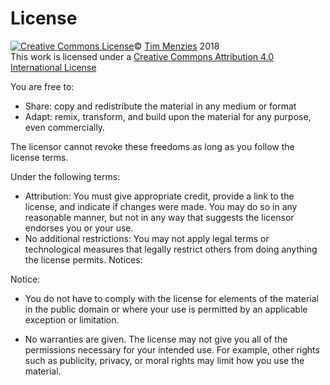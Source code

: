 # License

 <a rel="license" href="http://creativecommons.org/licenses/by/4.0/"><img alt="Creative Commons License"  style="border-width:0" src="https://i.creativecommons.org/l/by/4.0/88x31.png" /></a>&copy; [Tim Menzies](http://menzies.us) 2018 <br />This work is licensed under a <a rel="license" href="http://creativecommons.org/licenses/by/4.0/">Creative Commons Attribution 4.0 International License</a><br>

 
You are free to:

- Share: copy and redistribute the material in any medium or format
- Adapt: remix, transform, and build upon the material
for any purpose, even commercially.

The licensor cannot revoke these freedoms as long as you follow the license terms.

Under the following terms:

- Attribution:  You must give appropriate credit, provide a link to the license, and indicate if changes were made. You may do so in any reasonable manner, but not in any way that suggests the licensor endorses you or your use.
- No additional restrictions: You may not apply legal terms or technological measures that legally restrict others from doing anything the license permits.
Notices:

Notice:

- You do not have to comply with the license for elements of the material in the public domain or where your use is permitted by an applicable exception or limitation.

- No warranties are given. The license may not give you all of the permissions necessary for your intended use. For example, other rights such as publicity, privacy, or moral rights may limit how you use the material.

